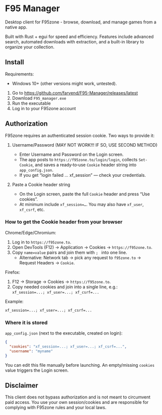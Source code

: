 # F95 Manager

Desktop client for F95zone - browse, download, and manage games from a native app.

Built with Rust + egui for speed and efficiency. Features include advanced search, 
automated downloads with extraction, and a built-in library to organize your collection.


## Install

Requirements:
- Windows 10+ (other versions might work, untested).

1. Go to https://github.com/farvend/F95-Manager/releases/latest
3. Download `F95_manager.exe`
4. Run the executable
5. Log in to your F95zone account

## Authorization

F95zone requires an authenticated session cookie. Two ways to provide it:

1) Username/Password  (MAY NOT WORK!!! IF SO, USE SECOND METHOD)
   - Enter Username and Password on the Login screen.  
   - The app posts to `https://f95zone.to/login/login`, collects `Set-Cookie`, and saves a ready‑to‑use `Cookie` header string into `app_config.json`.  
   - If you get “login failed … xf_session” — check your credentials.

2) Paste a Cookie header string  
   - On the Login screen, paste the full `Cookie` header and press “Use cookies”.  
   - At minimum include `xf_session=…`. You may also have `xf_user`, `xf_csrf`, etc.

### How to get the Cookie header from your browser

Chrome/Edge/Chromium:
1. Log in to `https://f95zone.to`.
2. Open DevTools (F12) → Application → Cookies → `https://f95zone.to`.
3. Copy `name=value` pairs and join them with `; ` into one line.  
   - Alternative: Network tab → pick any request to `f95zone.to` → Request Headers → `Cookie`.

Firefox:
1. F12 → Storage → Cookies → `https://f95zone.to`.
2. Copy needed cookies and join into a single line, e.g.:  
   `xf_session=...; xf_user=...; xf_csrf=...`

Example:
```
xf_session=...; xf_user=...; xf_csrf=...
```

### Where it is stored

`app_config.json` (next to the executable, created on login):
```json
{
  "cookies": "xf_session=...; xf_user=...; xf_csrf=...",
  "username": "myname"
}
```
You can edit this file manually before launching. An empty/missing `cookies` value triggers the Login screen.

## Disclaimer

This client does not bypass authorization and is not meant to circumvent paid access. You use your own session/cookies and are responsible for complying with F95zone rules and your local laws.
